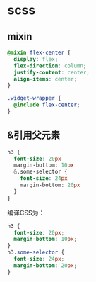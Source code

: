 

# scss

## mixin

```scss
@mixin flex-center {
  display: flex;
  flex-direction: column;
  justify-content: center;
  align-items: center;
}

.widget-wrapper {
  @include flex-center;
}
```

## &引用父元素

```scss
h3 {  
  font-size: 20px  
  margin-bottom: 10px  
  &.some-selector {  
    font-size: 24px  
    margin-bottom: 20px  
  }  
}  
```

编译CSS为：

```css
h3 {  
  font-size: 20px;  
  margin-bottom: 10px;  
}  
h3.some-selector {  
  font-size: 24px;  
  margin-bottom: 20px;  
}  
```

